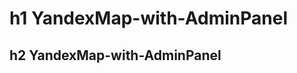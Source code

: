 h1 YandexMap-with-AdminPanel
=====================
h2 YandexMap-with-AdminPanel
-----------------------------------
